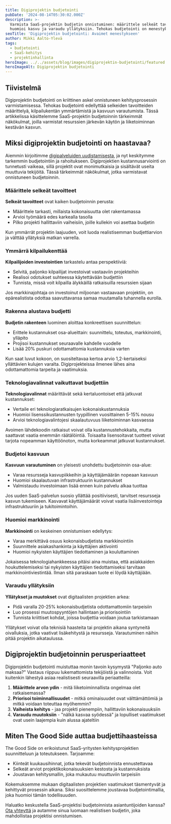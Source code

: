 ```yaml
---
title: Digiprojektin budjetointi
pubDate: '2024-08-14T05:30:02.000Z'
description: >-
  Varmista SaaS-projektin budjetin onnistuminen: määrittele selkeät tavoitteet, 
  huomioi kasvu ja varaudu yllätyksiin. Tehokas budjetointi on menestyksesi perusta.
seoTitle: 'Digiprojektin budjetointi: Avaimet menestykseen'
author: Mikki Aalto-Ylevä
tags:
  - budjetointi
  - SaaS-kehitys
  - projektinhallinta
heroImage: ../../assets/blog/images/digiprojektin-budjetointi/featured.webp
heroImageAlt: Digiprojektin budjetointi
---
```


## Tiivistelmä

Digiprojektin budjetointi on kriittinen askel onnistuneen kehitysprosessin varmistamisessa. Tehokas budjetointi edellyttää selkeiden tavoitteiden määrittelyä, kilpailukentän ymmärtämistä ja kasvuun varautumista. Tässä artikkelissa käsittelemme SaaS-projektin budjetoinnin tärkeimmät näkökulmat, joilla varmistat resurssien järkevän käytön ja liiketoiminnan kestävän kasvun.

## Miksi digiprojektin budjetointi on haastavaa?

Aiemmin kirjoitimme [digipalveluiden uudistamisesta](https://goodside.fi/digipalvelun-uudistaminen/), ja nyt keskitymme tarkemmin budjetointiin ja rahoitukseen. Digiprojektien kustannusarviointi on tunnetusti vaikeaa, sillä projektit ovat monimutkaisia ja sisältävät useita muuttuvia tekijöitä. Tässä tärkeimmät näkökulmat, jotka varmistavat onnistuneen budjetoinnin.

### Määrittele selkeät tavoitteet

**Selkeät tavoitteet** ovat kaiken budjetoinnin perusta:

- Määrittele tarkasti, millaista kokonaisuutta olet rakentamassa
- Arvioi työmäärä edes karkealla tasolla
- Pilko projekti hallittaviin vaiheisiin, joille kullekin voi asettaa budjetin

Kun ymmärrät projektin laajuuden, voit luoda realistisemman budjettiarvion ja välttää yllätyksiä matkan varrella.

### Ymmärrä kilpailukenttää

**Kilpailijoiden investointien** tarkastelu antaa perspektiiviä:

- Selvitä, paljonko kilpailijat investoivat vastaaviin projekteihin
- Realisoi odotukset suhteessa käytettävään budjettiin
- Tunnista, missä voit kilpailla älykkäillä ratkaisuilla resurssien sijaan

Jos markkinajohtaja on investoinut miljoonan vastaavaan projektiin, on epärealistista odottaa saavuttavansa samaa muutamalla tuhannella eurolla.

### Rakenna alustava budjetti

**Budjetin rakenteen** luominen aloittaa konkreettisen suunnittelun:

- Erittele kustannukset osa-alueittain: suunnittelu, toteutus, markkinointi, ylläpito
- Projisoi kustannukset seuraavalle kahdelle vuodelle
- Lisää 20% puskuri odottamattomia kustannuksia varten

Kun saat luvut kokoon, on suositeltavaa kertoa arvio 1,2-kertaiseksi yllättävien kulujen varalta. Digiprojekteissa ilmenee lähes aina odottamattomia tarpeita ja vaatimuksia.

### Teknologiavalinnat vaikuttavat budjettiin

**Teknologiavalinnat** määrittävät sekä kertaluontoiset että jatkuvat kustannukset:

- Vertaile eri teknologiaratkaisujen kokonaiskustannuksia
- Huomioi lisenssikustannusten tyypillinen vuosittainen 5-15% nousu
- Arvioi teknologiavalintojesi skaalautuvuus liiketoiminnan kasvaessa

Avoimen lähdekoodin ratkaisut voivat olla kustannustehokkaita, mutta saattavat vaatia enemmän räätälöintiä. Toisaalta lisensoitavat tuotteet voivat tarjota nopeamman käyttöönoton, mutta korkeammat jatkuvat kustannukset.

### Budjetoi kasvuun

**Kasvuun varautuminen** on yleisesti unohdettu budjetoinnin osa-alue:

- Varaa resursseja kasvupiikkeihin ja käyttäjämäärän nopeaan kasvuun
- Huomioi skaalautuvan infrastruktuurin kustannukset
- Valmistaudu investoimaan lisää ennen kuin palvelu alkaa tuottaa

Jos uuden SaaS-palvelun suosio yllättää positiivisesti, tarvitset resursseja kasvun tukemiseen. Kasvavat käyttäjämäärät voivat vaatia lisäinvestointeja infrastruktuuriin ja tukitoimintoihin.

### Huomioi markkinointi

**Markkinointi** on keskeinen onnistumisen edellytys:

- Varaa merkittävä osuus kokonaisbudjetista markkinointiin
- Suunnittele asiakashankinta ja käyttäjien aktivointi
- Huomioi nykyisten käyttäjien tiedottaminen ja kouluttaminen

Jokaisessa teknologiahankkeessa pitäisi aina muistaa, että asiakkaiden houkuttelemiseksi tai nykyisten käyttäjien tiedottamiseksi tarvitaan markkinointiviestintää. Ilman sitä paraskaan tuote ei löydä käyttäjiään.

### Varaudu yllätyksiin

**Yllätykset ja muutokset** ovat digitaalisten projektien arkea:

- Pidä varalla 20-25% kokonaisbudjetista odottamattomiin tarpeisiin
- Luo prosessi muutospyyntöjen hallintaan ja priorisointiin
- Tunnista kriittiset kohdat, joissa budjettia voidaan joutua tarkistamaan

Yllätykset voivat olla teknisiä haasteita tai projektin aikana syntyneitä oivalluksia, jotka vaativat lisäkehitystä ja resursseja. Varautuminen näihin pitää projektin aikataulussa.

## Digiprojektin budjetoinnin perusperiaatteet

Digiprojektin budjetointi muistuttaa monin tavoin kysymystä "Paljonko auto maksaa?" Vastaus riippuu lukemattomista tekijöistä ja valinnoista. Voit kuitenkin lähestyä asiaa realistisesti seuraavilla periaatteilla:

1. **Määrittele arvon ydin** - mitä liiketoiminnallista ongelmaa olet ratkaisemassa?
2. **Priorisoi toiminnallisuudet** - mitkä ominaisuudet ovat välttämättömiä ja mitkä voidaan toteuttaa myöhemmin?
3. **Vaiheista kehitys** - jaa projekti pienempiin, hallittaviin kokonaisuuksiin
4. **Varaudu muutoksiin** - "nälkä kasvaa syödessä" ja lopulliset vaatimukset ovat usein laajempia kuin alussa ajateltiin

## Miten The Good Side auttaa budjettihaasteissa

The Good Side on erikoistunut SaaS-yritysten kehitysprojektien suunnitteluun ja toteutukseen. Tarjoamme:

- Kiinteät kuukausihinnat, jotka tekevät budjetoinnista ennustettavaa
- Selkeät arviot projektikokonaisuuksien kestosta ja kustannuksista
- Joustavan kehitysmallin, joka mukautuu muuttuviin tarpeisiin

Kokemuksemme mukaan digitaalisten projektien vaatimukset täsmentyvät ja kehittyvät prosessin aikana. Siksi suosittelemme joustavaa budjetointimallia, joka huomioi tämän todellisuuden.

Haluatko keskustella SaaS-projektisi budjetoinnista asiantuntijoiden kanssa? [Ota yhteyttä](/fi/contact) ja autamme sinua luomaan realistisen budjetin, joka mahdollistaa projektisi onnistumisen.